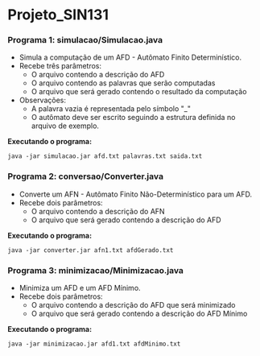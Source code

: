 # Projeto_SIN131

### Programa 1: simulacao/Simulacao.java
- Simula a computação de um AFD - Autômato Finito Determinístico.
- Recebe três parâmetros:
	- O arquivo contendo a descrição do AFD
	- O arquivo contendo as palavras que serão computadas
	- O arquivo que será gerado contendo o resultado da computação
- Observações:
	- A palavra vazia é representada pelo símbolo "_"
	- O autômato deve ser escrito seguindo a estrutura definida no 		arquivo de exemplo.

**Executando o programa:**
```
java -jar simulacao.jar afd.txt palavras.txt saida.txt
```

### Programa 2: conversao/Converter.java
- Converte um AFN - Autômato Finito Não-Determinístico para um AFD.
- Recebe dois parâmetros:
	- O arquivo contendo a descrição do AFN
	- O arquivo que será gerado contendo a descrição do AFD

**Executando o programa:**
```
java -jar converter.jar afn1.txt afdGerado.txt
```

### Programa 3: minimizacao/Minimizacao.java
- Minimiza um AFD e um AFD Mínimo.
- Recebe dois parâmetros:
	- O arquivo contendo a descrição do AFD que será minimizado
	- O arquivo que será gerado contendo a descrição do AFD Mínimo

**Executando o programa:**
```
java -jar minimizacao.jar afd1.txt afdMinimo.txt
```
